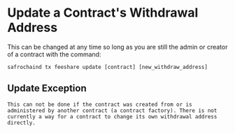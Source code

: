 # Update a Contract's Withdrawal Address

This can be changed at any time so long as you are still the admin or creator of a contract with the command:

`safrochaind tx feeshare update [contract] [new_withdraw_address]`

## Update Exception

```text
This can not be done if the contract was created from or is administered by another contract (a contract factory). There is not currently a way for a contract to change its own withdrawal address directly.
```
